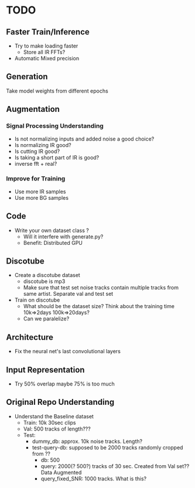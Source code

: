 # TODO

## Faster Train/Inference
- Try to make loading faster
  - Store all IR FFTs?
- Automatic Mixed precision

## Generation

Take model weights from different epochs

## Augmentation
### Signal Processing Understanding
  - Is not normalizing inputs and added noise a good choice?
  - Is normalizing IR good?
  - Is cutting IR good?
  - Is taking a short part of IR is good?
  - inverse fft + real?
### Improve for Training
  - Use more IR samples
  - Use more BG samples

## Code
- Write your own dataset class ?
  - Will it interfere with generate.py?
  - Benefit: Distributed GPU

## Discotube
- Create a discotube dataset
  - discotube is mp3
  - Make sure that test set noise tracks contain multiple tracks from same artist. Separate val and test set
- Train on discotube
  - What should be the dataset size? Think about the training time 10k=>2days 100k=>20days?
  - Can we paralelize?

## Architecture
- Fix the neural net's last convolutional layers

## Input Representation
- Try 50% overlap maybe 75% is too much

## Original Repo Understanding
- Understand the Baseline dataset
  - Train: 10k 30sec clips
  - Val: 500 tracks of length???
  - Test:
    - dummy_db: approx. 10k noise tracks. Length?
    - test-query-db: supposed to be 2000 tracks randomly cropped from ??
      - db: 500
      - query: 2000(? 500?) tracks of 30 sec. Created from Val set?? Data Augmented
      - query_fixed_SNR: 1000 tracks. What is this?